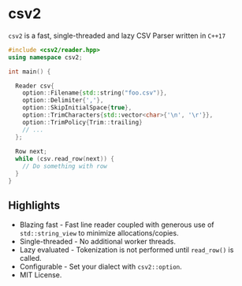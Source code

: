 # csv2
`csv2` is a fast, single-threaded and lazy CSV Parser written in `C++17`

```cpp
#include <csv2/reader.hpp>
using namespace csv2;

int main() {

  Reader csv{
    option::Filename{std::string("foo.csv")},
    option::Delimiter{','},
    option::SkipInitialSpace{true},
    option::TrimCharacters{std::vector<char>{'\n', '\r'}},
    option::TrimPolicy{Trim::trailing}
    // ...
  };
  
  Row next;
  while (csv.read_row(next)) {
    // Do something with row
  }
}
```

## Highlights
* Blazing fast - Fast line reader coupled with generous use of `std::string_view` to minimize allocations/copies.
* Single-threaded - No additional worker threads.
* Lazy evaluated - Tokenization is not performed until `read_row()` is called.
* Configurable - Set your dialect with `csv2::option`.
* MIT License.
